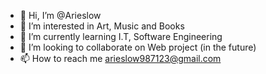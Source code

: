 - 👋 Hi, I’m @Arieslow
- 👀 I’m interested in Art, Music and Books
- 🌱 I’m currently learning I.T, Software Engineering
- 💞️ I’m looking to collaborate on Web project (in the future)
- 📫 How to reach me arieslow987123@gmail.com

<!---
Arieslow/Arieslow is a ✨ special ✨ repository because its `README.md` (this file) appears on your GitHub profile.
You can click the Preview link to take a look at your changes.
--->
